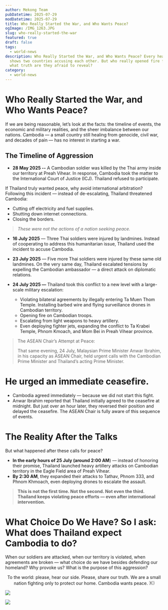 ```yaml
---
author: Mekong Team
pubDatetime: 2025-07-29
modDatetime: 2025-07-29
title: Who Really Started the War, and Who Wants Peace?
ogImage: /IMG_1263.JPG
slug: who-really-started-the-war
featured: true
draft: false
tags:
  - world-news
description: Who Really Started the War, and Who Wants Peace? Every headline
  shows two countries accusing each other. But who really opened fire first? And
  what truth are they afraid to reveal?
category:
  - world-news
---
```


# Who Really Started the War, and Who Wants Peace?

If we are being reasonable, let’s look at the facts: the timeline of events, the economic and military realities, and the sheer imbalance between our nations. Cambodia — a small country still healing from genocide, civil war, and decades of pain — has no interest in starting a war.

## The Timeline of Aggression

- **28 May 2025 --** A Cambodian soldier was killed by the Thai army inside our territory at Preah Vihear. In response, Cambodia took the matter to the International Court of Justice (ICJ). Thailand refused to participate.

If Thailand truly wanted peace, why avoid international arbitration? Following this incident — instead of de-escalating, Thailand threatened Cambodia:

- Cutting off electricity and fuel supplies.
- Shutting down internet connections.
- Closing the borders.

> _These were not the actions of a nation seeking peace._

- **16 July 2025** — Three Thai soldiers were injured by landmines. Instead of cooperating to address this humanitarian issue, Thailand used the incident to accuse Cambodia.
- **23 July 2025** — Five more Thai soldiers were injured by these same old landmines. On the very same day, Thailand escalated tensions by expelling the Cambodian ambassador — a direct attack on diplomatic relations.
- **24 July 2025 —** Thailand took this conflict to a new level with a large-scale military escalation:

  - Violating bilateral agreements by illegally entering Ta Muen Thom Temple. Installing barbed wire and flying surveillance drones in Cambodian territory.
  - Opening fire on Cambodian troops.
  - Escalating from light weapons to heavy artillery.
  - Even deploying fighter jets, expanding the conflict to Ta Krabei Temple, Phnom Kmoach, and Mom Bei in Preah Vihear province.

> The ASEAN Chair’s Attempt at Peace:
>
> That same evening, 24 July, Malaysian Prime Minister Anwar Ibrahim, in his capacity as ASEAN Chair, held urgent calls with the Cambodian Prime Minister and Thailand’s acting Prime Minister.

# **He urged an immediate ceasefire.**

- Cambodia agreed immediately — because we did not start this fight.
- Anwar Ibrahim reported that Thailand initially agreed to the ceasefire at midnight. But just over an hour later, they reversed their position and delayed the ceasefire. The ASEAN Chair is fully aware of this sequence of events.

# The Reality After the Talks

But what happened after these calls for peace?

- **In the early hours of 25 July (around 2:00 AM**) — instead of honoring their promise, Thailand launched heavy artillery attacks on Cambodian territory in the Eagle Field area of Preah Vihear.
- **By 2:30 AM**, they expanded their attacks to Tathav, Phnom 333, and Phnom Khmoach, even deploying drones to escalate the assault.

> **This is not the first time. Not the second. Not even the third. Thailand keeps violating peace efforts — even after international intervention.**

# What Choice Do We Have? So I ask: What does Thailand expect Cambodia to do?

When our soldiers are attacked, when our territory is violated, when agreements are broken — what choice do we have besides defending our homeland? Why provoke us? What is the purpose of this aggression?

<p style="text-align: center">To the world: please, hear our side. Please, share our truth. We are a small nation fighting only to protect our home. Cambodia wants peace. <img src="https://static.xx.fbcdn.net/images/emoji.php/v9/t8e/2/16/1f1f0_1f1ed.png" alt="🇰🇭" class="xz74otr x15mokao x1ga7v0g x16uus16 xbiv7yw" style="border: 0px; border-radius: 0px; object-fit: fill;" width="16" height="16"></p>

![](/IMG_1263.JPG)

![](/2025-07-27%2021.29.01.jpg)
